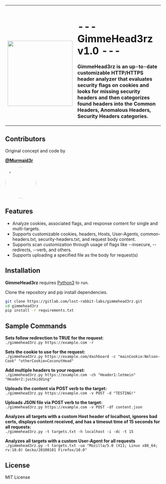 <table style="border: none">
    <tr style="text-align: left; border: none">
        <th style="height: auto; width: 160px; padding-top: 55px; border: none">
            <img src="https://www.lostrabbitlabs.com/files/pics/logos/LRL-MainLogo-WBG.jpg" width="210">
        </th>
        <th style="border: none">
            <h1> --- GimmeHead3rz v1.0 --- </h1>
            <p><strong>GimmeHead3rz</strong> is an up-to-date customizable HTTP/HTTPS header analyzer that evaluates security flags on cookies and looks for missing security headers and then categorizes found headers into the Common Headers, Anomalous Headers, Security Headers categories.</p>
        </th>
    </tr>
</table>

## Contributors

Original concept and code by <a href="https://gitlab.com/Murmaid3r">

<strong>@Murmaid3r</strong></a>

<a href="https://gitlab.com/Murmaid3r"><img style="border-radius: 50%" src="https://gitlab.com/uploads/-/system/user/avatar/4966171/avatar.png?width=192" width="100"></a>

## Features

- Analyze cookies, associated flags, and response content for single and multi-targets.
- Supports customizable cookies, headers, Hosts, User-Agents, common-headers.txt, security-headers.txt, and request body content.
- Supports scan customization through usage of flags like --insecure, --redirects, --verb, and others.
- Supports uploading a specified file as the body for request(s)

## Installation

<strong>GimmeHead3rz</strong> requires [Python3](https://www.python.org/downloads/) to run.

Clone the repository and pip install dependencies.

```sh
git clone https://gitlab.com/lost-rabbit-labs/gimmehead3rz.git
cd gimmehead3rz
pip install -r requirements.txt
```

## Sample Commands

<strong>Sets follow redirection to TRUE for the request</strong>:<br>
`./gimmehead3rz.py https://example.com -r`

<strong>Sets the cookie to use for the request:</strong><br>
`./gimmehead3rz.py https://example.com/dashboard -c "mainCookie:Nelson-Cook" "otherCookie=CoconutHead"`

<strong>Add multiple headers to your request:</strong><br>
`./gimmehead3rz.py https://example.com -ch "Header1:letmein" "Header2:justkidding"`

<strong>Uploads the content via POST verb to the target:</strong><br>
`./gimmehead3rz.py https://example.com -v POST -d "TESTING!"`

<strong>Uploads JSON file via POST verb to the target:</strong><br>
`./gimmehead3rz.py https://example.com -v POST -df content.json`

<strong>Analyzes all targets with a custom Host header of localhost, ignores bad certs, displays content received, and has a timeout time of 15 seconds for all requests:</strong><br>
`./gimmehead3rz.py -t targets.txt -h localhost -i -dc -t 15`

<strong>Analyzes all targets with a custom User-Agent for all requests</strong><br>
`./gimmehead3rz.py -t targets.txt -ua "Mozilla/5.0 (X11; Linux x86_64; rv:10.0) Gecko/20100101 Firefox/10.0"`

## License

MIT License